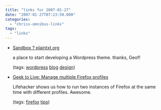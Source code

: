 ```yaml
---
title: "links for 2007-01-27"
date: "2007-01-27T07:23:50.000"
categories: 
  - "chriss-omnibus-links"
tags: 
  - "links"
---
```


- [Sandbox ? plaintxt.org](http://www.plaintxt.org/themes/sandbox/)
    
    a place to start developing a Wordpress theme. thanks, Geof!
    
    (tags: [wordpress](http://del.icio.us/hubbsc/wordpress) [blog](http://del.icio.us/hubbsc/blog) [design](http://del.icio.us/hubbsc/design))
    
- [Geek to Live: Manage multiple Firefox profiles](http://www.lifehacker.com/software/firefox/geek-to-live--manage-multiple-firefox-profiles-231646.php)
    
    Lifehacker shows us how to run two instances of Firefox at the same time with different profiles. Awesome.
    
    (tags: [firefox](http://del.icio.us/hubbsc/firefox) [tips](http://del.icio.us/hubbsc/tips))
